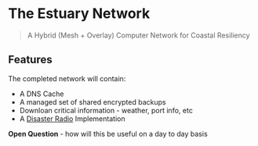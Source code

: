 # The Estuary Network
> A Hybrid (Mesh + Overlay) Computer Network for Coastal Resiliency

## Features

The completed network will contain:

* A DNS Cache
* A managed set of shared encrypted backups
* Downloan critical information - weather, port info, etc
* A [Disaster Radio](https://github.com/sudomesh/disaster-radio) Implementation


**Open Question** - how will this be useful on a day to day basis
